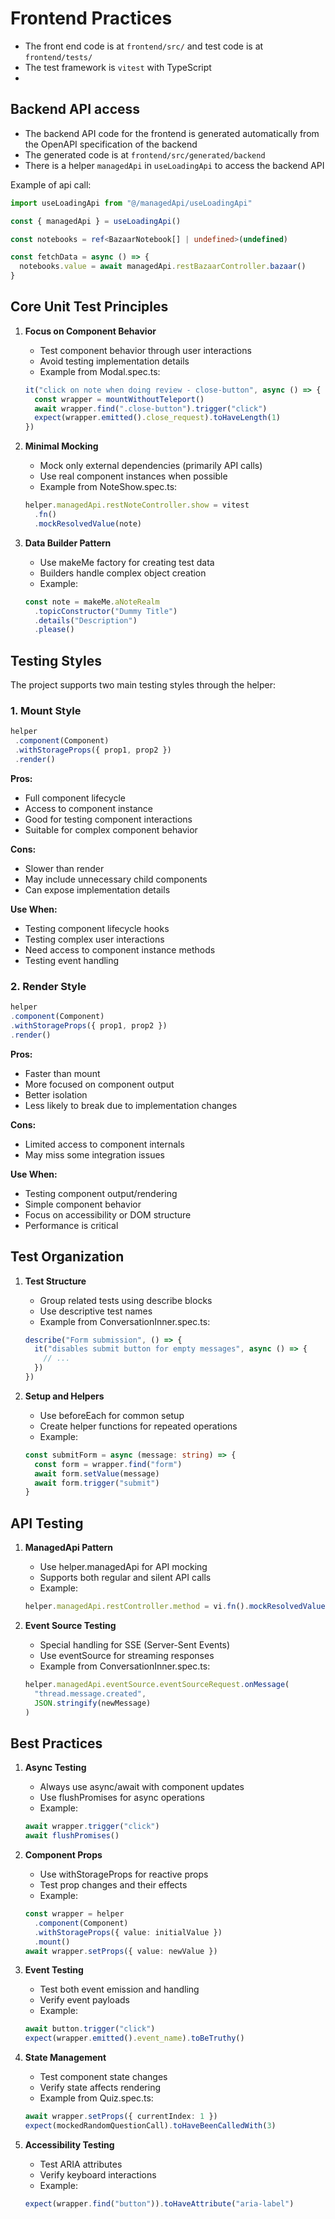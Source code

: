 # Frontend Practices

* The front end code is at `frontend/src/` and test code is at `frontend/tests/`
* The test framework is `vitest` with TypeScript
* 

## Backend API access

* The backend API code for the frontend is generated automatically from the OpenAPI specification of the backend
* The generated code is at `frontend/src/generated/backend`
* There is a helper `managedApi` in `useLoadingApi` to access the backend API

Example of api call:

```typescript
import useLoadingApi from "@/managedApi/useLoadingApi"

const { managedApi } = useLoadingApi()

const notebooks = ref<BazaarNotebook[] | undefined>(undefined)

const fetchData = async () => {
  notebooks.value = await managedApi.restBazaarController.bazaar()
}

```

## Core Unit Test Principles

1. **Focus on Component Behavior**
   - Test component behavior through user interactions
   - Avoid testing implementation details
   - Example from Modal.spec.ts:
   ```typescript
   it("click on note when doing review - close-button", async () => {
     const wrapper = mountWithoutTeleport()
     await wrapper.find(".close-button").trigger("click")
     expect(wrapper.emitted().close_request).toHaveLength(1)
   })
   ```

2. **Minimal Mocking**
   - Mock only external dependencies (primarily API calls)
   - Use real component instances when possible
   - Example from NoteShow.spec.ts:
   ```typescript
   helper.managedApi.restNoteController.show = vitest
     .fn()
     .mockResolvedValue(note)
   ```

3. **Data Builder Pattern**
   - Use makeMe factory for creating test data
   - Builders handle complex object creation
   - Example:
   ```typescript
   const note = makeMe.aNoteRealm
     .topicConstructor("Dummy Title")
     .details("Description")
     .please()
   ```

## Testing Styles

The project supports two main testing styles through the helper:

### 1. Mount Style

   ```typescript
   helper
    .component(Component)
    .withStorageProps({ prop1, prop2 })
    .render()
   ```

**Pros:**
- Full component lifecycle
- Access to component instance
- Good for testing component interactions
- Suitable for complex component behavior

**Cons:**
- Slower than render
- May include unnecessary child components
- Can expose implementation details

**Use When:**
- Testing component lifecycle hooks
- Testing complex user interactions
- Need access to component instance methods
- Testing event handling

### 2. Render Style

  ```typescript
helper
.component(Component)
.withStorageProps({ prop1, prop2 })
.render()
  ```

**Pros:**
- Faster than mount
- More focused on component output
- Better isolation
- Less likely to break due to implementation changes

**Cons:**
- Limited access to component internals
- May miss some integration issues

**Use When:**
- Testing component output/rendering
- Simple component behavior
- Focus on accessibility or DOM structure
- Performance is critical

## Test Organization

1. **Test Structure**
   - Group related tests using describe blocks
   - Use descriptive test names
   - Example from ConversationInner.spec.ts:
   ```typescript
   describe("Form submission", () => {
     it("disables submit button for empty messages", async () => {
       // ...
     })
   })
   ```

2. **Setup and Helpers**
   - Use beforeEach for common setup
   - Create helper functions for repeated operations
   - Example:
   ```typescript
   const submitForm = async (message: string) => {
     const form = wrapper.find("form")
     await form.setValue(message)
     await form.trigger("submit")
   }
   ```

## API Testing

1. **ManagedApi Pattern**
   - Use helper.managedApi for API mocking
   - Supports both regular and silent API calls
   - Example:
   ```typescript
   helper.managedApi.restController.method = vi.fn().mockResolvedValue(result)
   ```

2. **Event Source Testing**
   - Special handling for SSE (Server-Sent Events)
   - Use eventSource for streaming responses
   - Example from ConversationInner.spec.ts:
   ```typescript
   helper.managedApi.eventSource.eventSourceRequest.onMessage(
     "thread.message.created",
     JSON.stringify(newMessage)
   )
   ```

## Best Practices

1. **Async Testing**
   - Always use async/await with component updates
   - Use flushPromises for async operations
   - Example:
   ```typescript
   await wrapper.trigger("click")
   await flushPromises()
   ```

2. **Component Props**
   - Use withStorageProps for reactive props
   - Test prop changes and their effects
   - Example:
   ```typescript
   const wrapper = helper
     .component(Component)
     .withStorageProps({ value: initialValue })
     .mount()
   await wrapper.setProps({ value: newValue })
   ```

3. **Event Testing**
   - Test both event emission and handling
   - Verify event payloads
   - Example:
   ```typescript
   await button.trigger("click")
   expect(wrapper.emitted().event_name).toBeTruthy()
   ```

4. **State Management**
   - Test component state changes
   - Verify state affects rendering
   - Example from Quiz.spec.ts:
   ```typescript
   await wrapper.setProps({ currentIndex: 1 })
   expect(mockedRandomQuestionCall).toHaveBeenCalledWith(3)
   ```

5. **Accessibility Testing**
   - Test ARIA attributes
   - Verify keyboard interactions
   - Example:
   ```typescript
   expect(wrapper.find("button")).toHaveAttribute("aria-label")
   ```
